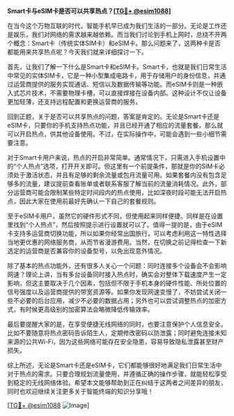 **Smart卡与eSIM卡是否可以共享热点？[[TG💪+ @esim1088](https://t.me/s/esim1088)]**

在当今这个万物互联的时代，智能手机早已成为我们生活的一部分。无论是工作还是娱乐，我们对网络的需求越来越依赖。而当我们讨论到手机上网时，总绕不开两个概念：Smart卡（传统实体SIM卡）和eSIM卡。那么问题来了，这两种卡是否都能用来共享热点呢？今天我们就来详细探讨一下。

首先，让我们了解一下什么是Smart卡和eSIM卡。Smart卡，也就是我们日常生活中常见的实体SIM卡，它是一种小型集成电路卡，用于存储用户的身份信息，并通过运营商提供的服务实现通话、短信以及数据传输等功能。而eSIM卡则是一种嵌入式芯片技术，不需要物理卡槽，可以直接焊接在设备内部。这种设计不仅让设备更加轻薄，还支持远程配置和更换运营商的服务。

回到正题，关于是否可以共享热点的问题，答案是肯定的。无论是Smart卡还是eSIM卡，只要你的手机支持热点功能，并且已经开通了相应的流量套餐，那么就可以开启热点，供其他设备使用。不过，在实际操作中，可能会遇到一些小细节需要注意。

对于Smart卡用户来说，热点的开启非常简单。通常情况下，只需进入手机设置中的“个人热点”选项，打开开关即可。但这里有一个前提条件，那就是你的SIM卡必须处于激活状态，并且有足够的剩余流量或包月流量可用。如果套餐内没有包含足够多的流量，建议提前查看账单或者联系客服了解当前的流量消耗情况。此外，部分运营商可能会限制某些特定时间段内的热点使用，比如深夜时段可能无法开启热点，因此大家在使用前最好先确认一下自己的套餐规则。

至于eSIM卡用户，虽然它的硬件形式不同，但使用起来同样便捷。同样是在设置里找到“个人热点”，然后按照提示进行设置就可以了。值得一提的是，由于eSIM卡支持多运营商切换功能，所以如果你经常出国旅行，可以考虑利用这一特性选择当地更优惠的网络服务商，从而节省漫游费用。当然，在切换之前记得检查一下新选定的运营商是否兼容你的设备型号，以免出现意外情况。

除了基本的热点功能外，还有很多人关心一个问题：同时连接多个设备会不会影响网速？理论上讲，当有多台设备同时接入热点时，确实会对整体下载速度产生一定影响，但这主要取决于几个因素，包括但不限于手机本身的硬件性能、所处位置的信号强度以及运营商提供的带宽资源等。如果你发现网速变慢了，不妨尝试关闭一些不必要的后台应用，减少不必要的数据占用；另外也可以尝试调整热点的加密方式，有时候更高级别的加密算法会略微降低传输效率。

最后要提醒大家的是，在享受便捷无线网络的同时，也要注意保护个人信息安全。比如不要随意将热点密码告诉陌生人，定期修改密码以防泄露；同时避免连接未知来源的公共Wi-Fi，因为这些网络可能存在安全隐患，容易导致隐私泄露甚至财产损失。

综上所述，无论是Smart卡还是eSIM卡，它们都能够很好地满足我们日常生活中对于热点的需求。只要合理规划流量使用，并遵循正确的操作步骤，就能轻松享受到稳定的无线网络体验。希望本文能够帮助到正在纠结于这两者之间差异的朋友，同时也欢迎继续关注更多关于智能终端的知识分享哦！

[[TG💪+ @esim1088](https://t.me/s/esim1088) ![Image](https://i.postimg.cc/4NQfJmqS/Snipaste-2025-05-13-00-14-12.png)]